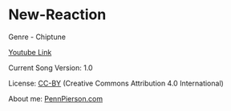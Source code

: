 # New-Reaction
Genre - Chiptune

[Youtube Link](https://www.youtube.com/watch?v=IqbG7lD5axc&list=PLye9mcKwe2zy3KW8uK_3F7HVMjJjdqSqU&index=7)

Current Song Version: 1.0

License: [CC-BY](http://creativecommons.org/licenses/by/4.0/) (Creative Commons Attribution 4.0 International)

About me: [PennPierson.com](http://pennpierson.com/)